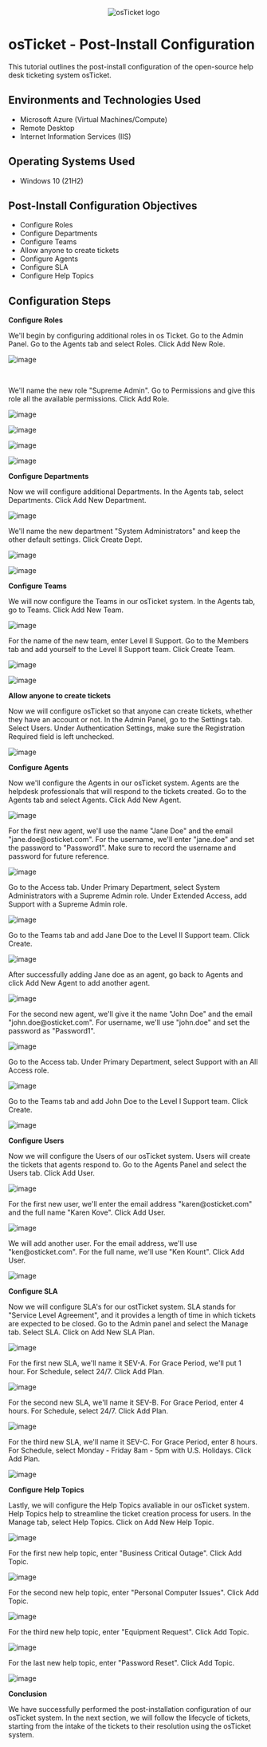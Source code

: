 <p align="center">
<img src="https://i.imgur.com/Clzj7Xs.png" alt="osTicket logo"/>
</p>

<h1>osTicket - Post-Install Configuration</h1>
This tutorial outlines the post-install configuration of the open-source help desk ticketing system osTicket.<br />

<h2>Environments and Technologies Used</h2>

- Microsoft Azure (Virtual Machines/Compute)
- Remote Desktop
- Internet Information Services (IIS)

<h2>Operating Systems Used </h2>

- Windows 10</b> (21H2)

<h2>Post-Install Configuration Objectives</h2>

- Configure Roles
- Configure Departments 
- Configure Teams
- Allow anyone to create tickets
- Configure Agents
- Configure SLA
- Configure Help Topics

<h2>Configuration Steps</h2>

**Configure Roles**
<p>
  We'll begin by configuring additional roles in os Ticket. Go to the Admin Panel. Go to the Agents tab and select Roles. Click Add New Role. 
</p>

![image](https://github.com/marbienjimeno/post-install-config/assets/29347863/4cd005b7-441c-4f48-ab92-adcd8e0b1558)

<br />

<p>
  We'll name the new role "Supreme Admin". Go to Permissions and give this role all the available permissions. Click Add Role.
</p>

![image](https://github.com/marbienjimeno/post-install-config/assets/29347863/5bdb3441-4f92-4233-9aec-cb9940bb154e)

![image](https://github.com/marbienjimeno/post-install-config/assets/29347863/85ff22f6-209c-41bf-8ff3-d34f2e0be6b1)

![image](https://github.com/marbienjimeno/post-install-config/assets/29347863/d3d53ac3-461f-4823-bc87-b50f5042c9e7)

![image](https://github.com/marbienjimeno/post-install-config/assets/29347863/7b80be09-f2b0-402b-9c21-088a8bd2476e)

**Configure Departments**
<p>
  Now we will configure additional Departments. In the Agents tab, select Departments. Click Add New Department.
</p>

![image](https://github.com/marbienjimeno/post-install-config/assets/29347863/c5308a0c-e381-4eb7-aad6-43278a6f6bf1)

<p>
  We'll name the new department "System Administrators" and keep the other default settings. Click Create Dept.
</p>

![image](https://github.com/marbienjimeno/post-install-config/assets/29347863/2c6161f7-7eb2-44fc-985b-4cda3d41f8dd)

![image](https://github.com/marbienjimeno/post-install-config/assets/29347863/63dae9c8-6533-4751-9bdb-9dbc8c6ae3b2)

**Configure Teams**
<p>
  We will now configure the Teams in our osTicket system. In the Agents tab, go to Teams. Click Add New Team. 
</p>

![image](https://github.com/marbienjimeno/post-install-config/assets/29347863/7be8ebe3-f904-4c7f-b372-42881aa8c31a)

<p>
  For the name of the new team, enter Level II Support. Go to the Members tab and add yourself to the Level II Support team. Click Create Team. 
</p>

![image](https://github.com/marbienjimeno/post-install-config/assets/29347863/2d6cfc5b-fbb8-4fd1-b9f5-0acaa97a3688)

![image](https://github.com/marbienjimeno/post-install-config/assets/29347863/4ad159a1-700e-4b64-8573-dc816730b536)

**Allow anyone to create tickets**
<p>
  Now we will configure osTicket so that anyone can create tickets, whether they have an account or not. In the Admin Panel, go to the Settings tab. Select Users. Under Authentication Settings, make sure the Registration Required field is left unchecked. 
</p>

![image](https://github.com/marbienjimeno/post-install-config/assets/29347863/f02d65e3-09d6-4e5e-82ea-9d75fdcbad42)

**Configure Agents**
<p>
  Now we'll configure the Agents in our osTicket system. Agents are the helpdesk professionals that will respond to the tickets created. Go to the Agents tab and select Agents. Click Add New Agent.
</p>

![image](https://github.com/marbienjimeno/post-install-config/assets/29347863/b0968cb9-0b85-4554-8475-cf655c79d7fb)

<p>
  For the first new agent, we'll use the name "Jane Doe" and the email "jane.doe@osticket.com". For the username, we'll enter "jane.doe" and set the password to "Password1". Make sure to record the username and password for future reference. 
</p>

![image](https://github.com/marbienjimeno/post-install-config/assets/29347863/cbaac90c-240e-45b1-9ce1-4e3aaeed153e)

<p>
  Go to the Access tab. Under Primary Department, select System Administrators with a Supreme Admin role. Under Extended Access, add Support with a Supreme Admin role. 
</p>

![image](https://github.com/marbienjimeno/post-install-config/assets/29347863/6f817e96-df94-4777-a52c-0a38de474f1d)

<p>
  Go to the Teams tab and add Jane Doe to the Level II Support team. Click Create. 
</p>

![image](https://github.com/marbienjimeno/post-install-config/assets/29347863/7ada930e-dbfe-43d4-9fb9-4dbf55c99343)

<p>
  After successfully adding Jane doe as an agent, go back to Agents and click Add New Agent to add another agent. 
</p>

![image](https://github.com/marbienjimeno/post-install-config/assets/29347863/ba295408-25fe-4cc4-86da-1582534d96c2)

<p>
  For the second new agent, we'll give it the name "John Doe" and the email "john.doe@osticket.com". For username, we'll use "john.doe" and set the password as "Password1".
</p>

![image](https://github.com/marbienjimeno/post-install-config/assets/29347863/1d6a0a05-37a8-4e25-a26b-5d275be3cea9)

<p>
  Go to the Access tab. Under Primary Department, select Support with an All Access role. 
</p>

![image](https://github.com/marbienjimeno/post-install-config/assets/29347863/6c056e7b-9d90-459b-8d7c-9a5a38d86c56)

<p>
  Go to the Teams tab and add John Doe to the Level I Support team. Click Create. 
</p>

![image](https://github.com/marbienjimeno/post-install-config/assets/29347863/c7d2d76d-e2f8-4469-a0ce-70f3dffc5351)

**Configure Users**
<p>
  Now we will configure the Users of our osTicket system. Users will create the tickets that agents respond to. Go to the Agents Panel and select the Users tab. Click Add User. 
</p>

![image](https://github.com/marbienjimeno/post-install-config/assets/29347863/fdea325a-b203-4485-b7f0-481edb7fc7f4)

<p>
  For the first new user, we'll enter the email address "karen@osticket.com" and the full name "Karen Kove". Click Add User. 
</p>

![image](https://github.com/marbienjimeno/post-install-config/assets/29347863/f97aa861-2699-4afc-b13a-3d3c4b6604aa)

<p>
  We will add another user. For the email address, we'll use "ken@osticket.com". For the full name, we'll use "Ken Kount". Click Add User.
</p>

![image](https://github.com/marbienjimeno/post-install-config/assets/29347863/13cc5305-0f1d-473b-8f99-f1277964859a)

**Configure SLA**
<p>
  Now we will configure SLA's for our ostTicket system. SLA stands for "Service Level Agreement", and it provides a length of time in which tickets are expected to be closed. Go to the Admin panel and select the Manage tab. Select SLA. Click on Add New SLA Plan.
</p>

![image](https://github.com/marbienjimeno/post-install-config/assets/29347863/09384a2e-2947-4dce-851b-a43683e843d1)

<p>
  For the first new SLA, we'll name it SEV-A. For Grace Period, we'll put 1 hour. For Schedule, select 24/7. Click Add Plan. 
</p>

![image](https://github.com/marbienjimeno/post-install-config/assets/29347863/6a23e806-3cb3-4140-a5b0-f784cea3b48a)

<p>
  For the second new SLA, we'll name it SEV-B. For Grace Period, enter 4 hours. For Schedule, select 24/7. Click Add Plan. 
</p>

![image](https://github.com/marbienjimeno/post-install-config/assets/29347863/eb2e225f-7a58-4da6-9916-90b63ea0a85c)

<p>
  For the third new SLA, we'll name it SEV-C. For Grace Period, enter 8 hours. For Schedule, select Monday - Friday 8am - 5pm with U.S. Holidays. Click Add Plan. 
</p>

![image](https://github.com/marbienjimeno/post-install-config/assets/29347863/40088576-39cf-476a-9437-d638dbfe3dc9)

**Configure Help Topics**
<p>
  Lastly, we will configure the Help Topics avaliable in our osTicket system. Help Topics help to streamline the ticket creation process for users. In the Manage tab, select Help Topics. Click on Add New Help Topic. 
</p>

![image](https://github.com/marbienjimeno/post-install-config/assets/29347863/8b936ff6-8871-4ac1-9fd7-c2366b9a7d66)

<p>
  For the first new help topic, enter "Business Critical Outage". Click Add Topic. 
</p>

![image](https://github.com/marbienjimeno/post-install-config/assets/29347863/933c5fa5-2c26-4ea3-b347-818f76866cf8)

<p>
  For the second new help topic, enter "Personal Computer Issues". Click Add Topic. 
</p>

![image](https://github.com/marbienjimeno/post-install-config/assets/29347863/25cb375b-bca1-46cb-a473-c52d1269702b)

<p>
  For the third new help topic, enter "Equipment Request". Click Add Topic. 
</p>

![image](https://github.com/marbienjimeno/post-install-config/assets/29347863/61a2ab8a-5d9f-4289-a1e4-48f838c53625)

<p>
  For the last new help topic, enter "Password Reset". Click Add Topic. 
</p>

![image](https://github.com/marbienjimeno/post-install-config/assets/29347863/2237cbbe-e33a-43f8-9edc-30ed95e6c72a)

**Conclusion**
<p>
  We have successfully performed the post-installation configuration of our osTicket system. In the next section, we will follow the lifecycle of tickets, starting from the intake of the tickets to their resolution using the osTicket system.
</p>
